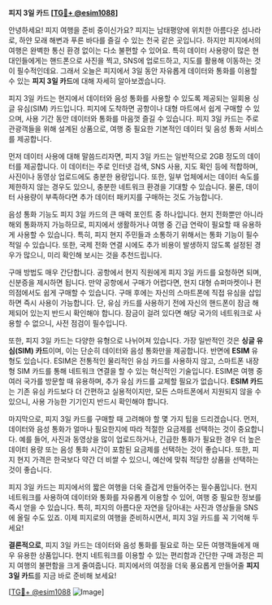 **피지 3일 카드 [[TG💪+ @esim1088](https://t.me/s/esim1088)]**

안녕하세요! 피지 여행을 준비 중이신가요? 피지는 남태평양에 위치한 아름다운 섬나라로, 하얀 모래 해변과 푸른 바다를 즐길 수 있는 천국 같은 곳입니다. 하지만 피지에서의 여행은 완벽한 통신 환경 없이는 다소 불편할 수 있어요. 특히 데이터 사용량이 많은 현대인들에게는 핸드폰으로 사진을 찍고, SNS에 업로드하고, 지도를 활용해 이동하는 것이 필수적인데요. 그래서 오늘은 피지에서 3일 동안 자유롭게 데이터와 통화를 이용할 수 있는 **피지 3일 카드**에 대해 자세히 알아보겠습니다.

피지 3일 카드는 현지에서 데이터와 음성 통화를 사용할 수 있도록 제공되는 일회용 싱글 유심(SIM) 카드입니다. 피지에 도착하면 공항이나 대형 마트에서 쉽게 구매할 수 있으며, 사용 기간 동안 데이터와 통화를 마음껏 즐길 수 있습니다. 피지 3일 카드는 주로 관광객들을 위해 설계된 상품으로, 여행 중 필요한 기본적인 데이터 및 음성 통화 서비스를 제공합니다.

먼저 데이터 사용에 대해 말씀드리자면, 피지 3일 카드는 일반적으로 2GB 정도의 데이터를 제공합니다. 이 데이터는 주로 인터넷 검색, SNS 사용, 지도 확인 등에 적합하며, 사진이나 동영상 업로드에도 충분한 용량입니다. 또한, 일부 업체에서는 데이터 속도를 제한하지 않는 경우도 있으니, 충분한 네트워크 환경을 기대할 수 있습니다. 물론, 데이터 사용량이 부족하다면 추가 데이터 패키지를 구매하는 것도 가능합니다.

음성 통화 기능도 피지 3일 카드의 큰 매력 포인트 중 하나입니다. 현지 전화뿐만 아니라 해외 통화까지 가능하므로, 피지에서 생활하거나 여행 중 긴급 연락이 필요할 때 유용하게 사용할 수 있습니다. 특히, 피지 현지 주민들과 소통하기 위해서는 통화 기능이 필수적일 수 있습니다. 또한, 국제 전화 연결 시에도 추가 비용이 발생하지 않도록 설정된 경우가 많으니, 미리 확인해 보시는 것을 추천드립니다.

구매 방법도 매우 간단합니다. 공항에서 현지 직원에게 피지 3일 카드를 요청하면 되며, 신분증을 제시하면 됩니다. 만약 공항에서 구매가 어렵다면, 현지 대형 슈퍼마켓이나 편의점에서도 쉽게 구매할 수 있습니다. 구매 후에는 자신의 스마트폰에 직접 유심을 삽입하면 즉시 사용이 가능합니다. 단, 유심 카드를 사용하기 전에 자신의 핸드폰이 잠금 해제되어 있는지 반드시 확인해야 합니다. 잠금이 걸려 있다면 해당 국가의 네트워크로 사용할 수 없으니, 사전 점검이 필수입니다.

또한, 피지 3일 카드는 다양한 유형으로 나뉘어져 있습니다. 가장 일반적인 것은 **싱글 유심(SIM) 카드**이며, 이는 단순히 데이터와 음성 통화만을 제공합니다. 반면에 **ESIM** 유형도 있습니다. ESIM은 전통적인 물리적인 유심 카드를 사용하지 않고, 스마트폰 내장형 SIM 카드를 통해 네트워크 연결을 할 수 있는 혁신적인 기술입니다. ESIM은 여행 중 여러 국가를 방문할 때 유용하며, 추가 유심 카드를 교체할 필요가 없습니다. **ESIM 카드**는 기존 유심 카드보다 더 간편하고 실용적이지만, 모든 스마트폰에서 지원되지 않을 수 있으니, 사용 가능한 기기인지 반드시 확인해야 합니다.

마지막으로, 피지 3일 카드를 구매할 때 고려해야 할 몇 가지 팁을 드리겠습니다. 먼저, 데이터와 음성 통화가 얼마나 필요한지에 따라 적절한 요금제를 선택하는 것이 중요합니다. 예를 들어, 사진과 동영상을 많이 업로드하거나, 긴급한 통화가 필요한 경우 더 높은 데이터 용량 또는 음성 통화 시간이 포함된 요금제를 선택하는 것이 좋습니다. 또한, 피지 현지 가격은 한국보다 약간 더 비쌀 수 있으니, 예산에 맞춰 적당한 상품을 선택하는 것이 좋습니다.

피지 3일 카드는 피지에서의 짧은 여행을 더욱 즐겁게 만들어주는 필수품입니다. 현지 네트워크를 사용하여 데이터와 통화를 자유롭게 이용할 수 있어, 여행 중 필요한 정보를 즉시 얻을 수 있습니다. 특히, 피지의 아름다운 자연을 담아내는 사진과 영상들을 SNS에 올릴 수도 있죠. 이제 피지로의 여행을 준비하시면서, 피지 3일 카드를 꼭 기억해 두세요!

**결론적으로**, 피지 3일 카드는 데이터와 음성 통화를 필요로 하는 모든 여행객들에게 매우 유용한 상품입니다. 현지 네트워크를 이용할 수 있는 편리함과 간단한 구매 과정은 피지 여행의 불편함을 크게 줄여줍니다. 피지에서의 여정을 더욱 풍요롭게 만들어줄 **피지 3일 카드**를 지금 바로 준비해 보세요!

[[TG💪+ @esim1088](https://t.me/s/esim1088) ![Image](https://i.postimg.cc/Y0z9fWf4/image.png)]